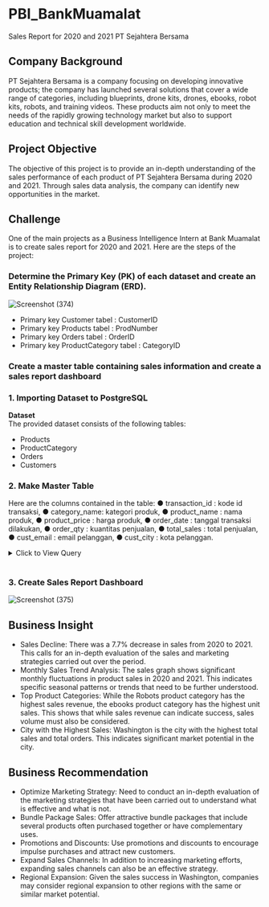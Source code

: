 # PBI_BankMuamalat
 Sales Report for 2020 and 2021 PT Sejahtera Bersama

## Company Background 
PT Sejahtera Bersama is a company focusing on developing innovative products; the company has launched several solutions that cover a wide range of categories, including blueprints, drone kits, drones, ebooks, robot kits, robots, and training videos. These products aim not only to meet the needs of the rapidly growing technology market but also to support education and technical skill development worldwide.

## Project Objective
The objective of this project is to provide an in-depth understanding of the sales performance of each product of PT Sejahtera Bersama during 2020 and 2021. Through sales data analysis, the company can identify new opportunities in the market.

## Challenge
One of the main projects as a Business Intelligence Intern at Bank Muamalat is to create sales report for 2020 and 2021. Here are the steps of the project:

### Determine the Primary Key (PK) of each dataset and create an Entity Relationship Diagram (ERD).
![Screenshot (374)](https://github.com/zahrasm13/PBI_BankMuamalat/assets/165493458/bfa36667-2be3-4417-a9f6-76e0908c1e58)
- Primary key Customer tabel : CustomerID
- Primary key Products tabel : ProdNumber
- Primary key Orders tabel : OrderID
- Primary key ProductCategory tabel : CategoryID

### Create a master table containing sales information and create a sales report dashboard

### 1. Importing Dataset to PostgreSQL
**Dataset** <br>
The provided dataset consists of the following tables:
- Products
- ProductCategory
- Orders
- Customers
  
### 2. Make Master Table
Here are the columns contained in the table:
● transaction_id : kode id transaksi, 
● category_name: kategori produk,
● product_name : nama produk, 
● product_price : harga produk, 
● order_date : tanggal transaksi dilakukan, 
● order_qty : kuantitas penjualan,
● total_sales : total penjualan, 
● cust_email : email pelanggan, 
● cust_city : kota pelanggan.


<details>
  <summary> Click to View Query </summary>
    <br>
    
```sql
SELECT
    o."Date" AS order_date,
    pc."CategoryName" AS category_name,
    p."ProdName" AS product_name,
    p."Price" AS product_price,
    o."Quantity" AS order_qty,
    p."Price" * o."Quantity" AS total_sales,
    c."CustomerEmail" AS cust_email,
    c."CustomerCity" AS cust_city
FROM public."Orders" AS o
JOIN public."Customers" AS c 
    ON c."CustomerID" = o."CustomerID"
JOIN public."Products" AS p 
    ON p."ProdNumber" = o."ProdNumber"
JOIN public."ProductCategory" AS pc 
    ON pc."CategoryID" = p."Category";
	
```
<br>
</details>
<br>

### 3.  Create Sales Report Dashboard
![Screenshot (375)](https://github.com/zahrasm13/PBI_BankMuamalat/assets/165493458/1e5a2341-dd7a-4a75-8a72-d189c9018bbd)

## Business Insight
- Sales Decline: 
There was a 7.7% decrease in sales from 2020 to 2021. This calls for an in-depth evaluation of the sales and marketing strategies carried out over the period.
- Monthly Sales Trend Analysis: 
The sales graph shows significant monthly fluctuations in product sales in 2020 and 2021. This indicates specific seasonal patterns or trends that need to be further understood.
- Top Product Categories: 
While the Robots product category has the highest sales revenue, the ebooks product category has the highest unit sales. This shows that while sales revenue can indicate success, sales volume must also be considered.
- City with the Highest Sales: 
Washington is the city with the highest total sales and total orders. This indicates significant market potential in the city.

## Business Recommendation
- Optimize Marketing Strategy: 
Need to conduct an in-depth evaluation of the marketing strategies that have been carried out to understand what is effective and what is not. 
- Bundle Package Sales:
Offer attractive bundle packages that include several products often purchased together or have complementary uses. 
- Promotions and Discounts: 
Use promotions and discounts to encourage impulse purchases and attract new customers.
- Expand Sales Channels: 
In addition to increasing marketing efforts, expanding sales channels can also be an effective strategy.
- Regional Expansion: 
Given the sales success in Washington, companies may consider regional expansion to other regions with the same or similar market potential. 


